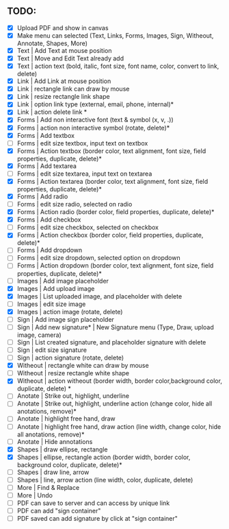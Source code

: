 ## TODO:

- [x] Upload PDF and show in canvas
- [x] Make menu can selected (Text, Links, Forms, Images, Sign, Witheout, Annotate, Shapes, More)
- [x] Text | Add Text at mouse position
- [x] Text | Move and Edit Text already add
- [x] Text | action text (bold, italic, font size, font name, color, convert to link, delete)
- [x] Link | Add Link at mouse position
- [x] Link | rectangle link can draw by mouse
- [x] Link | resize rectangle link shape
- [x] Link | option link type (external, email, phone, internal)*
- [x] Link | action delete link *
- [x] Forms | Add non interactive font (text & symbol (x, v, .))
- [x] Forms | action non interactive symbol (rotate, delete)*
- [x] Forms | Add textbox
- [ ] Forms | edit size textbox, input text on textbox
- [x] Forms | Action textbox (border color, text alignment, font size, field properties, duplicate, delete)*
- [x] Forms | Add textarea
- [ ] Forms | edit size textarea, input text on textarea
- [x] Forms | Action textarea (border color, text alignment, font size, field properties, duplicate, delete)*
- [x] Forms | Add radio
- [ ] Forms | edit size radio, selected on radio
- [x] Forms | Action radio (border color, field properties, duplicate, delete)*
- [x] Forms | Add checkbox
- [ ] Forms | edit size checkbox, selected on checkbox
- [x] Forms | Action checkbox (border color, field properties, duplicate, delete)*
- [ ] Forms | Add dropdown
- [ ] Forms | edit size dropdown, selected option on dropdown
- [ ] Forms | Action dropdown (border color, text alignment, font size, field properties, duplicate, delete)*
- [ ] Images | Add image placeholder  
- [x] Images | Add upload image
- [x] Images | List uploaded image, and placeholder with delete
- [ ] Images | edit size image
- [x] Images | action image (rotate, delete)
- [ ] Sign | Add image sign placeholder  
- [ ] Sign | Add new signature* | New Signature menu (Type, Draw, upload image, camera)
- [ ] Sign | List created signature, and placeholder signature with delete
- [ ] Sign | edit size signature
- [ ] Sign | action signature (rotate, delete)
- [x] Witheout | rectangle white can draw by mouse
- [ ] Witheout | resize rectangle white shape
- [x] Witheout | action witheout (border width, border color,background color, duplicate, delete) *
- [ ] Anotate | Strike out, highlight, underline
- [ ] Anotate | Strike out, highlight, underline action (change color, hide all anotations, remove)*
- [ ] Anotate | highlight free hand, draw
- [ ] Anotate | highlight free hand, draw action (line width, change color, hide all anotations, remove)*
- [ ] Anotate | Hide annotations
- [x] Shapes | draw ellipse, rectangle
- [x] Shapes | ellipse, rectangle action (border width, border color, background color, duplicate, delete)*
- [ ] Shapes | draw line, arrow
- [ ] Shapes | line, arrow action (line width, color, duplicate, delete)
- [ ] More | Find & Replace
- [ ] More | Undo
- [ ] PDF can save to server and can access by unique link
- [ ] PDF can add "sign container"
- [ ] PDF saved can add signature by click at "sign container"